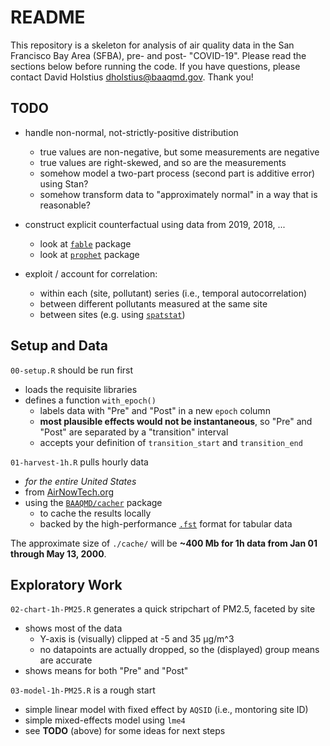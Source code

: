 # README

This repository is a skeleton for analysis of air quality data in the San Francisco Bay Area (SFBA), pre- and post- "COVID-19". Please read the sections below before running the code. If you have questions, please contact David Holstius <dholstius@baaqmd.gov>. Thank you!

## TODO

- handle non-normal, not-strictly-positive distribution
    - true values are non-negative, but some measurements are negative
    - true values are right-skewed, and so are the measurements
    - somehow model a two-part process (second part is additive error) using Stan?
    - somehow transform data to "approximately normal" in a way that is reasonable?

- construct explicit counterfactual using data from 2019, 2018, ...
    - look at [`fable`](https://cran.r-project.org/web/packages/fable/index.html) package 
    - look at [`prophet`](https://cran.r-project.org/web/packages/prophet/index.html) package

- exploit / account for correlation:
    - within each (site, pollutant) series (i.e., temporal autocorrelation)
    - between different pollutants measured at the same site
    - between sites (e.g. using [`spatstat`](https://cran.r-project.org/web/packages/spatstat/index.html))
    
## Setup and Data

`00-setup.R` should be run first
- loads the requisite libraries
- defines a function `with_epoch()`
    - labels data with "Pre" and "Post" in a new `epoch` column
    - **most plausible effects would not be instantaneous**, so "Pre" and "Post" are separated by a "transition" interval
    - accepts your definition of `transition_start` and `transition_end`

`01-harvest-1h.R` pulls hourly data 
- *for the entire United States* 
- from [AirNowTech.org](http://airnowtech.org)
- using the [`BAAQMD/cacher`](https://github.com/BAAQMD/cacher) package
    - to cache the results locally
    - backed by the high-performance [`.fst`](http://www.fstpackage.org) format for tabular data

The approximate size of `./cache/` will be **~400 Mb for 1h data from Jan 01 through May 13, 2000**.

## Exploratory Work

`02-chart-1h-PM25.R` generates a quick stripchart of PM2.5, faceted by site
- shows most of the data
    - Y-axis is (visually) clipped at -5 and 35 µg/m^3
    - no datapoints are actually dropped, so the (displayed) group means are accurate
- shows means for both "Pre" and "Post"

`03-model-1h-PM25.R` is a rough start
- simple linear model with fixed effect by `AQSID` (i.e., montoring site ID)
- simple mixed-effects model using `lme4`
- see **TODO** (above) for some ideas for next steps
